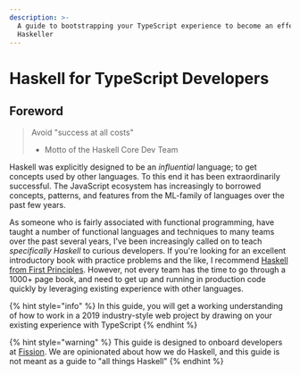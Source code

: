 ```yaml
---
description: >-
  A guide to bootstrapping your TypeScript experience to become an effective
  Haskeller
---
```


# Haskell for TypeScript Developers

## Foreword

> Avoid "success at all costs"
>
> * Motto of the Haskell Core Dev Team

Haskell was explicitly designed to be an _influential_ language; to get concepts used by other languages. To this end it has been extraordinarily successful. The JavaScript ecosystem has increasingly to borrowed concepts, patterns, and features from the ML-family of languages over the past few years.

As someone who is fairly associated with functional programming, have taught a number of functional languages and techniques to many teams over the past several years, I've been increasingly called on to teach _specifically Haskell_ to curious developers. If you're looking for an excellent introductory book with practice problems and the like, I recommend [Haskell from First Principles](http://haskellbook.com/). However, not every team has the time to go through a 1000+ page book, and need to get up and running in production code quickly by leveraging existing experience with other languages.

{% hint style="info" %}
In this guide, you will get a working understanding of how to work in a 2019 industry-style web project by drawing on your existing experience with TypeScript
{% endhint %}

{% hint style="warning" %}
This guide is designed to onboard developers at [Fission](https://fission.codes). We are opinionated about how we do Haskell, and this guide is not meant as a guide to "all things Haskell"
{% endhint %}

